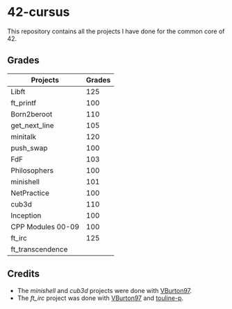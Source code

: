 # 42-cursus
This repository contains all the projects I have done for the common core of 42.

## Grades

| Projects          | Grades |
| ----------------- | ------ |
| Libft             | 125    | x |
| ft_printf         | 100    |
| Born2beroot       | 110    |
| get_next_line     | 105    |
| minitalk          | 120    |
| push_swap         | 100    |
| FdF               | 103    |
| Philosophers      | 100    |
| minishell         | 101    |
| NetPractice       | 100    |
| cub3d             | 110    |
| Inception         | 100    |
| CPP Modules 00-09 | 100    |
| ft_irc            | 125    |
| ft_transcendence  |        |

## Credits

- The *minishell* and *cub3d* projects were done with [VBurton97](https://github.com/VBurton97).
- The *ft_irc* project was done with [VBurton97](https://github.com/VBurton97) and [touline-p](https://github.com/touline-p).
